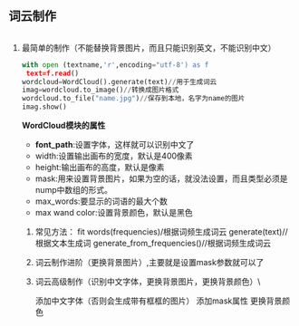 ## 词云制作

```

```



1. 最简单的制作（不能替换背景图片，而且只能识别英文，不能识别中文）

   ```PYTHON
   with open (textname,'r',encoding="utf-8') as f
   	text=f.read()
   wordcloud=WordCloud().generate(text)//用于生成词云
   imag=wordcloud.to_image()//转换成图片格式
   wordcloud.to_file("name.jpg")//保存到本地，名字为name的图片
   imag.show()
   ```

   **WordCloud模块的属性**

   - **font_path**:设置字体，这样就可以识别中文了
   -  width:设置输出画布的宽度，默认是400像素
   - height:输出画布的高度，默认是像素
   - mask:用来设置背景图片，如果为空的话，就没法设置，而且类型必须是nump中数组的形式。
   - max_words:要显示的词语的最大个数
   - max wand color:设置背景颜色，默认是黑色

   1. 常见方法：
      fit words(frequencies)/根据词频生成词云
      generate(text)//根据文本生成词
      generate_from_frequencies()//根据词频生成词云

   2. 词云制作进阶（更换背景图片）,主要就是设置mask参数就可以了

   3. 词云高级制作（识别中文字体，更换背景图片，更换背景颜色）\

      添加中文字体（否则会生成带有框框的图片）
      添加mask属性
      更换背景颜色

